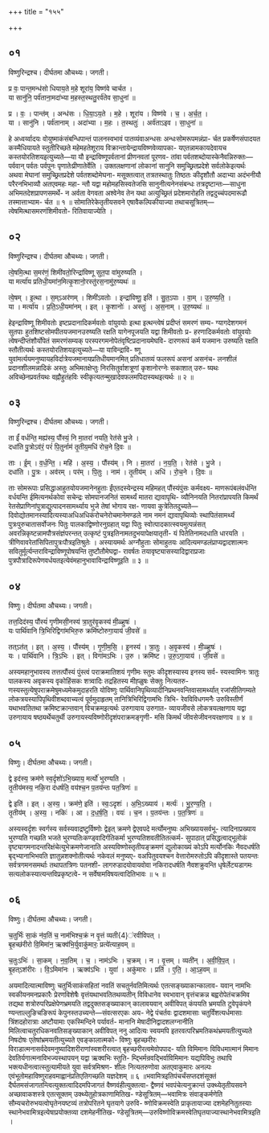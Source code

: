 +++
title = "१५५"

+++


## ०१
विष्णुरिन्द्रश्च। दीर्घतमा औचथ्यः। जगती।

प्र वः॒ पान्त॒मन्ध॑सो धियाय॒ते म॒हे शूरा॑य॒ विष्ण॑वे चार्चत ।  
या सानु॑नि॒ पर्व॑ताना॒मदा॑भ्या म॒हस्त॒स्थतु॒रर्व॑तेव सा॒धुना॑ ॥

प्र । वः॒ । पान्त॑म् । अन्ध॑सः । धि॒या॒ऽय॒ते । म॒हे । शूरा॑य । विष्ण॑वे । च॒ । अ॒र्च॒त॒ ।  
या । सानु॑नि । पर्व॑तानाम् । अदा॑भ्या । म॒हः । त॒स्थतुः॑ । अर्व॑ताऽइव । सा॒धुना॑ ॥

हे अध्वर्य्वादयः वोयुष्माकंसंबन्धिपान्तं पालनस्वभावं पातव्यंवाअन्धसः अन्धःसोमरूपमन्नंप्रा- र्चत प्रकर्षेणसंपादयत कस्मैधियायते स्तुतीरिच्छते महेमहतेशूराय विक्रान्तायेन्द्रायविष्णवेव्यापका- यएतन्नामकायदेवायच कस्तयोरतिशयइत्युच्यते—या यौ इन्द्राविष्णूपर्वतानां प्रीणनवतां पूरणव- तांवा पर्वतशब्दोयास्केनैवन्निरुक्तः—पर्ववान् पर्वतः पर्वपुनः पृणातेःप्रीणातेर्वेति । उक्तलक्षणानां लोकानां सानुनि समुच्छ्रितप्रदेशे सर्वलोकेइत्यर्थः अथवा मेघानां समुच्छ्रितप्रदेशे पर्वतशब्दोमेघना- मसूक्तत्वात् तत्रतस्थातुः तिष्ठतः कीदृशौतौ अदाभ्या अदंभनीयौ परैरनभिभाव्यौ अतएवमहः महा- न्तौ यद्वा महोमहसिस्वतेजसि सानुनीत्यनेनसंबन्धः तत्रदृष्टान्तः—साधुना अभिमतदेशप्रापणसमर्थे- न अर्वता वेगवता अश्वेनेव तेन यथा अत्युच्छ्रितं प्रदेशमारोहति तद्वदुच्चंपदमारूढौ तस्मात्ताभ्याम- र्चत ॥ १ ॥ सोमातिरेकेतृतीयसवने एषावैकल्पिकीयाज्या तथाचसूत्रितम्—त्वेषमित्थासमरणंशिमीवतो- रितिवायाज्येति ।

## ०२
विष्णुरिन्द्रश्च। दीर्घतमा औचथ्यः। जगती।

त्वे॒षमि॒त्था स॒मर॑णं॒ शिमी॑वतो॒रिन्द्रा॑विष्णू सुत॒पा वा॑मुरुष्यति ।  
या मर्त्या॑य प्रतिधी॒यमा॑न॒मित्कृ॒शानो॒रस्तु॑रस॒नामु॑रु॒ष्यथः॑ ॥

त्वे॒षम् । इ॒त्था । स॒म्ऽअर॑णम् । शिमी॑ऽवतोः । इन्द्रा॑विष्णू॒ इति॑ । सु॒त॒ऽपाः । वा॒म् । उ॒रु॒ष्य॒ति॒ ।  
या । मर्त्या॑य । प्र॒ति॒ऽधी॒यमा॑नम् । इत् । कृ॒शानोः॑ । अस्तुः॑ । अ॒स॒नाम् । उ॒रु॒ष्यथः॑ ॥

हेइन्द्राविष्णू शिमीवतोः इष्टप्रदानादिकर्मवतोः वांयुवयोः इत्था इत्थन्त्वेषं प्रदीप्तं समरणं सम्य- ग्यागदेशगमनं सुतपाः हुतशिष्टसोमपीतयजमानउरुष्यति रक्षति यागेनपूजयति यद्वा शिमीवतोः प्र- हरणादिकर्मवतोः वांयुवयोः त्वेषन्दीप्तंशौर्योपेतं समरणंसम्यक् परस्परगमनोपेतंवृष्टिप्रदानायमेघवि- दारणरूपं कर्म यजमानः उरुष्यति रक्षति स्तौतीत्यर्थः कस्तयोरतिशयइत्युच्यते—या याविन्द्रावि- ष्णू युवांमर्त्ययमनुष्यायहविर्दात्रेयजमानायप्रतिधीयमानमित् प्रतिधातव्यं फलरूपं असनां असनंच- लनशीलं प्रदानशीलमन्नादिकं अस्तुः अभिमतक्षेप्तुः निरसितुर्वाशत्रूणां कृशानोरग्नेः सकाशात् उरु- ष्यथः अविच्छेनप्रवर्तयथः वह्नौहुतंहविः स्वीकृत्यतन्मुखादेवफलमपिदास्यथइत्यर्थः ॥ २ ॥

## ०३
विष्णुरिन्द्रश्च। दीर्घतमा औचथ्यः। जगती।

ता ईं॑ वर्धन्ति॒ मह्य॑स्य॒ पौंस्यं॒ नि मा॒तरा॑ नयति॒ रेत॑से भु॒जे ।  
दधा॑ति पु॒त्रोऽव॑रं॒ परं॑ पि॒तुर्नाम॑ तृ॒तीय॒मधि॑ रोच॒ने दि॒वः ॥

ताः । ई॒म् । व॒र्ध॒न्ति॒ । महि॑ । अ॒स्य॒ । पौंस्य॑म् । नि । मा॒तरा॑ । न॒य॒ति॒ । रेत॑से । भु॒जे ।  
दधा॑ति । पु॒त्रः । अव॑रम् । पर॑म् । पि॒तुः । नाम॑ । तृ॒तीय॑म् । अधि॑ । रो॒च॒ने । दि॒वः ॥

ताः सोमरूपाः प्रसिद्धाआहुतयोयजमानेनहुताः ईंएतदस्येन्द्रस्य महिमहत् पौंस्यंपुंसः कर्मवक्ष्य- माणरूपंबलंवर्धन्ति वर्धयन्ति ईमित्यनर्थकोवा सचेन्द्रः सोमपानजनितं सामर्थ्यं मातरा द्यावापृथि- व्यौनिनयति नितरांप्रापयति किमर्थं रेतसेप्राणिनांपुत्राद्युत्पादनसामर्थ्याय भुजे तेषां भोगाय रक्ष- णायवा कुत्रेतितदुच्यते—दिवोद्योतमानस्यादित्यस्याअधिअधिकंरोचनेरोचमानेमण्डले नाम नमनं द्यावापृथिव्योः स्थापितंसामर्थ्यं पुत्रःपुरुचातासर्वोजनः पितुः पालकाद्विष्णोरनुग्रहात् यद्वा पितुः स्वोत्पादकात्स्वयमुत्पन्नंसत् अवरन्निकृष्टन्नामपौत्रसंज्ञंपरन्तत् उत्कृष्टं पुत्रइतिनामतदुभयापेक्षयातृती- यं पितेतिनामदधाति धारयति । त्रीणिवावरेतांसिपितापुत्रःपौत्रइतिश्रुतेः । अस्यायमर्थः अग्नौहुताः सोमाहुतयः आदित्यमण्डलंप्राप्यद्वादशात्मनः सवितुर्मूर्त्यन्तराविन्द्राविष्णूपोषयन्ति तुष्टौतौमेघद्वा- रावर्षतः तयावृष्ट्यासस्यादिद्वाराप्रजाः पुत्रपौत्रादिरूपेणवर्धयतइत्येवंमहानुभावाविन्द्राविष्णूइति ॥ ३ ॥

## ०४
विष्णुः। दीर्घतमा औचथ्यः। जगती।

तत्त॒दिद॑स्य॒ पौंस्यं॑ गृणीमसी॒नस्य॑ त्रा॒तुर॑वृ॒कस्य॑ मी॒ळ्हुषः॑ ।  
यः पार्थि॑वानि त्रि॒भिरिद्विगा॑मभिरु॒रु क्रमि॑ष्टोरुगा॒याय॑ जी॒वसे॑ ॥

तत्ऽत॑त् । इत् । अ॒स्य॒ । पौंस्य॑म् । गृ॒णी॒म॒सि॒ । इ॒नस्य॑ । त्रा॒तुः । अ॒वृ॒कस्य॑ । मी॒ळ्हुषः॑ ।  
यः । पार्थि॑वानि । त्रि॒ऽभिः । इत् । विगा॑मऽभिः । उ॒रु । क्रमि॑ष्ट । उ॒रु॒ऽगा॒याय॑ । जी॒वसे॑ ॥

अस्यमहानुभावस्य तत्तत्पौंस्यं पुंस्त्वं पराक्रमातिशयं गृणीमः स्तुमः कीदृशस्यास्य इनस्य सर्व- स्यस्वामिनः त्रातुः पालकस्य अवृकस्य वृकोहिंसकः शत्र्वादिः तद्रहितस्य मीह्ळुषः सेक्तुः नित्यतरु- णस्यस्तुत्येषुपराक्रमेषुमध्यमेकमुदाहरति योविष्णुः पार्थिवानिपृथिव्यादीनिप्रथनवन्तिवासामर्थ्यात् रजांसीतिगम्यते लोकत्रयस्यापिपृथिवीशब्दवाच्यत्वं पूर्वमुदाहृतम् तानित्रिभिरिद्विगामभिः त्रिभि- रेवविविधगमनैः उरुविस्तीर्णं यथाभवतितथा क्रमिष्टक्रान्तवान् विचक्रमइत्यर्थः उरुगायाय उरुगात- व्यायजीवसे लोकत्रयलक्षणाय यद्वा उरुगायाय षष्ठ्यर्थेचतुर्थी उरुगायस्यविष्णोरीदृशंपराक्रमङ्गृणी- मसि किमर्थं जीवसेजीवनयरक्षणाय ॥ ४ ॥

## ०५
विष्णुः। दीर्घतमा औचथ्यः। जगती।

द्वे इद॑स्य॒ क्रम॑णे स्व॒र्दृशो॑ऽभि॒ख्याय॒ मर्त्यो॑ भुरण्यति ।  
तृ॒तीय॑मस्य॒ नकि॒रा द॑धर्षति॒ वय॑श्च॒न प॒तय॑न्तः पत॒त्रिणः॑ ॥

द्वे इति॑ । इत् । अ॒स्य॒ । क्रम॑णे॒ इति॑ । स्वः॒ऽदृशः॑ । अ॒भि॒ऽख्याय॑ । मर्त्यः॑ । भु॒र॒ण्य॒ति॒ ।  
तृ॒तीय॑म् । अ॒स्य॒ । नकिः॑ । आ । द॒ध॒र्ष॒ति॒ । वयः॑ । च॒न । प॒तय॑न्तः । प॒त॒त्रिणः॑ ॥

अस्यस्वर्दृशः स्वर्गस्य सर्वस्यवाद्रष्टुर्विष्णोः द्वेइत् क्रमणे द्वेएवपदे मर्त्योमनुष्यः अभिख्यायसर्वभू- त्यादिनाप्रख्याय भुरण्यति गच्छति भजते भुरण्यतिःकण्ड्वादिर्गतिकर्मा भुरण्यतिशवतीतितत्कर्म- सुपाठात् प्रसिद्धत्वाद्भूलोकं वृष्ट्यागमनादन्तरिक्षंचेत्युभेक्रमणेजानाति अस्यविष्णोस्तृतीयङ्क्रमणं द्युलोकाख्यं कोऽपि मर्त्योनकिः नैवदधर्षति बृद्भ्यानाभिभवति ज्ञातुन्नशक्नोतीत्यर्थः नकेवलं मनुष्यए- वअपितुवयश्चन वेत्तारोमरुतोऽपि कीदृशास्ते पतयन्तः सर्वत्रगमनसमर्थाः तथापतत्रिणः पतनशी- लागरुडादयोवायवोवा नकिरादधर्षति नैवशक्रुवन्ति धृषेर्लेट्यडागमः सत्यलोकस्यात्यन्तविप्रकृष्टत्वे- न सर्वेषामविषयत्वादितिभावः ॥ ५ ॥

## ०६
विष्णुः। दीर्घतमा औचथ्यः। जगती।

च॒तुर्भिः॑ सा॒कं न॑व॒तिं च॒ नाम॑भिश्च॒क्रं न वृ॒त्तं व्यती{4}॑रवीविपत् ।  
बृ॒हच्छ॑रीरो वि॒मिमा॑न॒ ऋक्व॑भि॒र्युवाकु॑मारः॒ प्रत्ये॑त्याह॒वम् ॥

च॒तुःऽभिः॑ । सा॒कम् । न॒व॒तिम् । च॒ । नाम॑ऽभिः । च॒क्रम् । न । वृ॒त्तम् । व्यती॑न् । अ॒वी॒वि॒प॒त् ।  
बृ॒हत्ऽश॑रीरः । वि॒ऽमिमा॑नः । ऋक्व॑ऽभिः । युवा॑ । अकु॑मारः । प्रति॑ । ए॒ति॒ । आ॒ऽह॒वम् ॥

अयमादित्यात्माविष्णुः चतुर्भिःसाकंसहितां नवतिं सचतुर्नवतिमित्यर्थः एतत्सङ्ख्याकान्कालाव- यवान् नामभिः स्वकीयनमनप्रकारैः प्रेरणविशेषैः वृत्तंयथाभवतितथव्यतीन् विविधानेव स्वभावान् वृत्तंचक्रन्न बह्वरोपेतंचक्रमिव तद्यथा शत्रोरुपरिप्रक्षेपेणभ्रमयति तद्वदुक्तसङ्ख्याकान् कालावयवान् अवीविपत् कंपयति भ्रमयति टुवेपृकंपने ण्यन्ताल्लुङिचङिरूपं केपुनस्तउच्यन्ते—संवत्सरएकः अय- नेद्वे पंचर्तवः द्वादशमासाः चतुर्विंशत्यर्धमासाः त्रिंशदहोरात्राः अष्टौयामाः एकस्मिन्दिने पर्यावर्त- मानानि मेषादीनिद्वादशलग्नानीति मिलित्वाचतुरधिकनवतिसङ्ख्याकान् अवीविपत् ननु आदित्यः स्वयमपि इतरवत्परिभ्रमतिकथंभ्रमयतीत्युच्यते निषदोषः एतेषांभ्रमयतीत्युच्यते एवङ्कालात्मको- विष्णुः बृहच्छरीरः विराडात्मनासर्वदेवमनुष्यादिशरीराणांस्वशरीरत्वात् बृहच्छरीरत्वमेवोपपाद- यति विमिमानः विविधमात्मानं मिमानः देवतिर्यगात्मनाविभज्यस्थापयन् यद्वा ऋक्वभिः स्तुति- म्द्भिर्मन्रवद्भिर्वाविमिमानः यद्यपिविभुः तथापि भक्त्यधीनत्वात्स्तुत्यामीयते युवा सर्वत्रमिश्रण- शीलः नित्यतरुणोवा अतएवाकुमारः अनल्पः एवंभूतोमहाविष्णुराहवमाह्वानंप्रतिएतिगच्छति यज्ञदेशम् ॥ ६ ॥भवामित्रइतिपंचर्चंसप्तदशंसूक्तं दैर्घतमसंजागतन्त्वित्युक्तत्वादिदमपिजागतं वैष्णवंहीत्युक्तत्वा- द्वैष्णवं भवपंचेत्यनुक्रान्तं उक्थ्येतृतीयसवने अच्छावाकशस्त्रे एतत्सूक्तम् उक्थ्येतुहोत्रकाणामितिख- ण्डेसूत्रितम्—भवामित्रः संवाङ्कर्मणेति सौम्यचरोरुभयत्वोघृतेनयष्टव्यं तत्रोपरितने घृतयागे उरुवि- ष्णोविक्रमस्वेति प्राकृतायाज्या दशमेहनितुतस्याः स्थानेभवामित्रइत्येषाप्रयोक्तव्या दशमेहनीतिख- ण्डेसूत्रितम्—उरुविष्णोविक्रमस्वेतिघृतयाज्यास्थानेभवामित्रइति ।